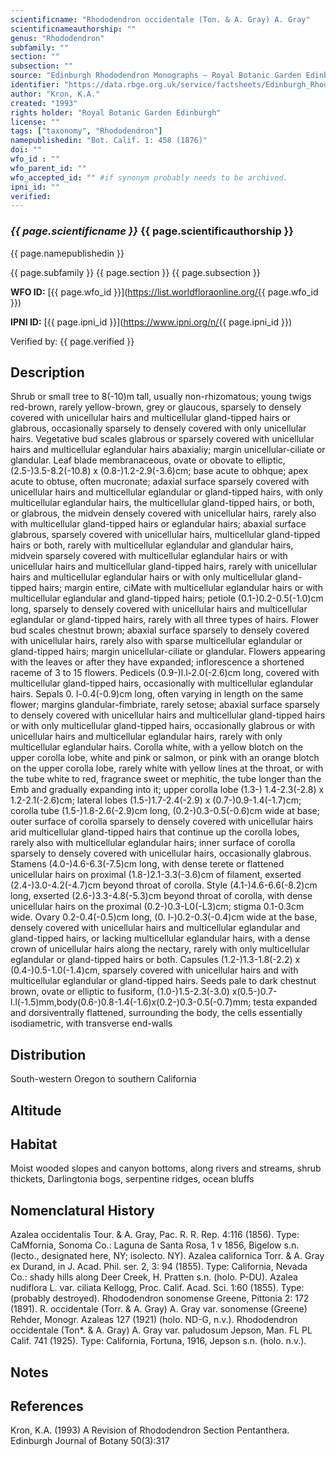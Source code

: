```yaml
---
scientificname: "Rhododendron occidentale (Ton. & A. Gray) A. Gray"
scientificnameauthorship: ""
genus: "Rhododendron"
subfamily: ""
section: ""
subsection: ""
source: "Edinburgh Rhododendron Monographs – Royal Botanic Garden Edinburgh"
identifier: "https://data.rbge.org.uk/service/factsheets/Edinburgh_Rhododendron_Monographs.xhtml"
author: "Kron, K.A."
created: "1993"
rights holder: "Royal Botanic Garden Edinburgh"
license: ""
tags: ["taxonomy", "Rhododendron"]
namepublishedin: "Bot. Calif. 1: 458 (1876)"
doi: ""
wfo_id : ""
wfo_parent_id: ""
wfo_accepted_id: "" #if synonym probably needs to be archived.                      
ipni_id: ""
verified:
---
```

### _{{ page.scientificname }}_ {{ page.scientificauthorship }}
 {{ page.namepublishedin }}

{{ page.subfamily }} {{ page.section }} {{ page.subsection }}

**WFO ID:** [{{ page.wfo_id }}](https://list.worldfloraonline.org/{{ page.wfo_id }})

**IPNI ID:** [{{ page.ipni_id }}](https://www.ipni.org/n/{{ page.ipni_id }})

Verified by: {{ page.verified }}



## Description
Shrub or small tree to 8(-10)m tall, usually non-rhizomatous; young twigs red-brown, rarely yellow-brown, grey or glaucous, sparsely to densely covered with unicellular hairs and multicellular gland-tipped hairs or glabrous, occasionally sparsely to densely covered with only unicellular hairs. Vegetative bud scales glabrous or sparsely covered with unicellular hairs and multicellular eglandular hairs abaxialiy; margin unicellular-ciliate or glandular. Leaf blade membranaceous, ovate or obovate to elliptic, (2.5-)3.5-8.2(-10.8) x (0.8-)1.2-2.9(-3.6)cm; base acute to obhque; apex acute to obtuse, often mucronate; adaxial surface sparsely covered with unicellular hairs and multicellular eglandular or gland-tipped hairs, with only multicellular eglandular hairs, the multicellular gland-tipped hairs, or both, or glabrous, the midvein densely covered with unicellular hairs, rarely also with multicellular gland-tipped hairs or eglandular hairs; abaxial surface glabrous, sparsely covered with unicellular hairs, multicellular gland-tipped hairs or both, rarely with multicellular eglandular and glandular hairs, midvein sparsely covered with multicellular eglandular hairs or with unicellular hairs and multicellular gland-tipped hairs, rarely with unicellular hairs and multicellular eglandular hairs or with only multicellular gland-tipped hairs; margin entire, ciMate with multicellular eglandular hairs or with multicellular eglandular and gland-tipped hairs; petiole (0.1-)0.2-0.5(-1.0)cm long, sparsely to densely covered with unicellular hairs and multicellular eglandular or gland-tipped hairs, rarely with all three types of hairs. Flower bud scales chestnut brown; abaxial surface sparsely to densely covered with unicellular hairs, rarely also with sparse multicellular eglandular or gland-tipped hairs; margin unicellular-ciliate or glandular. Flowers appearing with the leaves or after they have expanded; inflorescence a shortened raceme of 3 to 15 flowers. Pedicels (0.9-)l.l-2.0(-2.6)cm long, covered with multicellular gland-tipped hairs, occasionally with multicellular eglandular hairs. Sepals 0. l-0.4(-0.9)cm long, often varying in length on the same flower; margins glandular-fimbriate, rarely setose; abaxial surface sparsely to densely covered with unicellular hairs and multicellular gland-tipped hairs or with only multicellular gland-tipped hairs, occasionally glabrous or with unicellular hairs and multicellular eglandular hairs, rarely with only multicellular eglandular hairs. Corolla white, with a yellow blotch on the upper corolla lobe, white and pink or salmon, or pink with an orange blotch on the upper corolla lobe, rarely white with yellow lines at the throat, or with the tube white to red, fragrance sweet or mephitic, the tube longer than the Emb and gradually expanding into it; upper corolla lobe (1.3-) 1.4-2.3(-2.8) x 1.2-2.1(-2.6)cm; lateral lobes (1.5-)1.7-2.4(-2.9) x (0.7-)0.9-1.4(-1.7)cm; corolla tube (1.5-)1.8-2.6(-2.9)cm long, (0.2-)0.3-0.5(-0.6)cm wide at base; outer surface of corolla sparsely to densely covered with unicellular hairs arid multicellular gland-tipped hairs that continue up the corolla lobes, rarely also with multicellular eglandular hairs; inner surface of corolla sparsely to densely covered with unicellular hairs, occasionally glabrous. Stamens (4.0-)4.6-6.3(-7.5)cm long, with dense terete or flattened unicellular hairs on proximal (1.8-)2.1-3.3(-3.6)cm of filament, exserted (2.4-)3.0-4.2(-4.7)cm beyond throat of corolla. Style (4.1-)4.6-6.6(-8.2)cm long, exserted (2.6-)3.3-4.8(-5.3)cm beyond throat of corolla, with dense unicellular hairs on the proximal (0.2-)0.3-L0(-L3)cm; stigma 0.1-0.3cm wide. Ovary 0.2-0.4(-0.5)cm long, (0. l-)0.2-0.3(-0.4)cm wide at the base, densely covered with unicellular hairs and multicellular eglandular and gland-tipped hairs, or lacking multicellular eglandular hairs, with a dense crown of unicellular hairs along the nectary, rarely with only multicellular eglandular or gland-tipped hairs or both. Capsules (1.2-)1.3-1.8(-2.2) x (0.4-)0.5-1.0(-1.4)cm, sparsely covered with unicellular hairs and with multicellular eglandular or gland-tipped hairs. Seeds pale to dark chestnut brown, ovate or elliptic to fusiform, (1.0-)1.5-2.3(-3.0) x(0.5-)0.7-l.l(-1.5)mm,body(0.6-)0.8-1.4(-1.6)x(0.2-)0.3-0.5(-0.7)mm; testa expanded and dorsiventrally flattened, surrounding the body, the cells essentially isodiametric, with transverse end-walls

## Distribution
South-western Oregon to southern California

## Altitude


## Habitat
Moist wooded slopes and canyon bottoms, along rivers and streams, shrub thickets, Darlingtonia bogs, serpentine ridges, ocean bluffs

## Nomenclatural History
Azalea occidentalis Tour. & A. Gray, Pac. R. R. Rep. 4:116 (1856). Type: CaMfornia, Sonoma Co.: Laguna de Santa Rosa, 1 v 1856, Bigelow s.n. (lecto., designated here, NY; isolecto. NY). Azalea californica Torr. & A. Gray ex Durand, in J. Acad. Phil. ser. 2, 3: 94 (1855). Type: California, Nevada Co.: shady hills along Deer Creek, H. Pratten s.n. (holo. P-DU). Azalea nudiflora L. var. ciliata Kellogg, Proc. Calif. Acad. Sci. 1:60 (1855). Type: (probably destroyed). Rhododendron sonomense Greene, Pittonia 2: 172 (1891). R. occidentale (Torr. & A. Gray) A. Gray var. sonomense (Greene) Rehder, Monogr. Azaleas 127 (1921) (holo. ND-G, n.v.). Rhododendron occidentale (Ton*. & A. Gray) A. Gray var. paludosum Jepson, Man. FL PL Calif. 741 (1925). Type: California, Fortuna, 1916, Jepson s.n. (holo. n.v.).
                       
## Notes


## References

Kron, K.A. (1993) A Revision of Rhododendron Section Pentanthera. Edinburgh Journal of Botany 50(3):317
